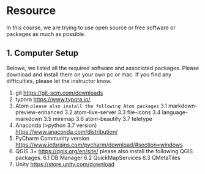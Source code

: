 # Resource

In this course, we are trying to use open source or free software or packages as much as possible.


## 1. Computer Setup

Belowe, we listed all the required software and associated packages. Please download and install them on your own pc or mac. If you find any difficulties, please let the instructor know.


1. git https://git-scm.com/downloads
2. typora https://www.typora.io/
3. Atom `please also install the following Atom packages`
3.1 markdown-preview-enhanced
3.2 atom-live-server
3.3 file-icons
3.4 language-markdown
3.5 minimap
3.6 atom-beautify
3.7 teletype
4. Anaconda (>python 3.7 version) https://www.anaconda.com/distribution/
5. PyCharm Community version https://www.jetbrains.com/pycharm/download/#section=windows
6. QGIS 3+ https://qgis.org/en/site/   please also install the following QGIS packages.
6.1 DB Manager
6.2 QuickMapServices
6.3 QMetaTiles
7. Unity https://store.unity.com/download
